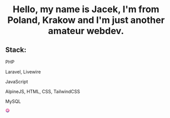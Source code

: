 <h1 align="center">Hello, my name is Jacek, I'm from Poland, Krakow and I'm just another amateur webdev.</h1>
<h2>Stack: </h2>
<p>PHP</p>
<p>Laravel, Livewire</p>
<p>JavaScript</p>
<p>AlpineJS, HTML, CSS, TailwindCSS</p>
<p>MySQL</p>

<svg xmlns="http://www.w3.org/2000/svg" width="1em" height="1em" viewBox="0 0 128 128"><defs><path id="deviconLivewire0" fill="#fb70a9" d="M108.566 83.547c-1.937 2.926-3.406 6.527-7.34 6.527c-6.624 0-6.98-10.203-13.609-10.203c-6.625 0-6.265 10.203-12.887 10.203c-6.625 0-6.98-10.203-13.609-10.203c-6.625 0-6.266 10.203-12.887 10.203c-6.625 0-6.98-10.203-13.605-10.203c-6.629 0-6.27 10.203-12.89 10.203c-2.083 0-3.544-1.008-4.778-2.39c-4.738-8.239-7.465-17.895-7.465-28.22c0-30.222 23.367-54.722 52.191-54.722c28.825 0 52.192 24.5 52.192 54.723c0 8.64-1.91 16.816-5.313 24.082m0 0"/></defs><use href="#deviconLivewire0" fill-rule="evenodd"/><path fill="#4e56a6" fill-rule="evenodd" d="M40.844 78.145v22.668c0 4.066-3.301 7.363-7.371 7.363a7.365 7.365 0 0 1-7.371-7.364V73.45c1.375-2.523 2.945-4.707 5.78-4.707c4.61 0 6.223 5.79 8.962 9.403Zm27.843 1.183v35.844a8.185 8.185 0 0 1-8.187 8.183c-4.523 0-8.191-3.664-8.191-8.183v-40.57c1.543-2.973 3.132-5.86 6.39-5.86c5.16 0 6.563 7.242 9.989 10.586Zm26.211-.66v26.023c0 4.067-3.3 7.364-7.37 7.364c-4.071 0-7.372-3.297-7.372-7.364V72.707c1.281-2.195 2.809-3.965 5.364-3.965c4.84 0 6.375 6.38 9.378 9.926m0 0"/><path fill-opacity="0.298" fill-rule="evenodd" d="M40.844 85.094c-1.309-1.602-2.856-2.79-5.094-2.79c-5.316 0-6.293 6.696-9.648 9.712V63.145a7.365 7.365 0 0 1 7.37-7.364c4.071 0 7.372 3.297 7.372 7.364Zm27.843.515c-1.394-1.855-3.023-3.304-5.496-3.304c-5.914 0-6.457 8.285-10.882 10.578v-12.77c0-4.52 3.668-8.183 8.191-8.183a8.185 8.185 0 0 1 8.188 8.183Zm26.211-1.433c-1.136-1.117-2.48-1.871-4.265-1.871c-5.73 0-6.418 7.777-10.477 10.343V66.734a7.371 7.371 0 0 1 14.742 0Zm0 0"/><use href="#deviconLivewire0" fill-rule="evenodd"/><path fill="#e24ca6" fill-rule="evenodd" d="M97.273 88.984c13.676-20.332 14.028-42.879 1.059-67.652c9.613 9.844 15.547 23.348 15.547 38.25c0 8.61-1.98 16.75-5.508 23.992c-2.004 2.91-3.531 6.5-7.61 6.5a5.947 5.947 0 0 1-3.488-1.09m0 0"/><path fill="#fff" fill-rule="evenodd" d="M58.89 73.117c18.15 0 25.79-10.52 25.79-25.46c0-14.942-11.547-28.692-25.79-28.692c-14.245 0-25.792 13.75-25.792 28.691c0 14.942 7.64 25.461 25.793 25.461Zm0 0"/><path fill="#030776" fill-rule="evenodd" d="M61.625 37.836c0 5.89-4.332 10.668-9.672 10.668c-5.344 0-9.672-4.777-9.672-10.668c0-5.89 4.328-10.668 9.672-10.668c5.34 0 9.672 4.777 9.672 10.668m0 0"/><path fill="#fff" fill-rule="evenodd" d="M55.176 35.375c0 2.719-2.164 4.922-4.836 4.922s-4.836-2.203-4.836-4.922s2.164-4.922 4.836-4.922s4.836 2.203 4.836 4.922m0 0"/></svg>
